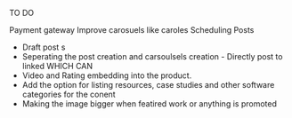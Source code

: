 TO DO 

Payment gateway 
Improve carosuels like caroles 
Scheduling Posts


- Draft post  s
- Seperating the post creation and carsoulsels creation - Directly post to linked WHICH CAN 
- Video and Rating embedding into the product. 
- Add the option for listing resources, case studies and other software categories for the conent 
- Making the image bigger when featired work or anything is promoted